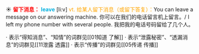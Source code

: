 ☀ <font color="red">**留下消息：**</font>
<font color="sky blue">**leave**</font> [li:v] 
<font color="orange">vt. 给某人留下消息（或留下答复）：</font>You can leave a message on our answering machine. 你可以在我们的电话留言机上留言。/ I left my phone number with several people. 我把我的电话号码留给了几个人。

· 表示“得知消息”、“知情”的词群见[[01知道 了解]]
· 表示“泄露秘密”、“透漏消息”的词群见[[11泄露 透露]]
· 表示“传播”的词群见[[05传递 传播]]
